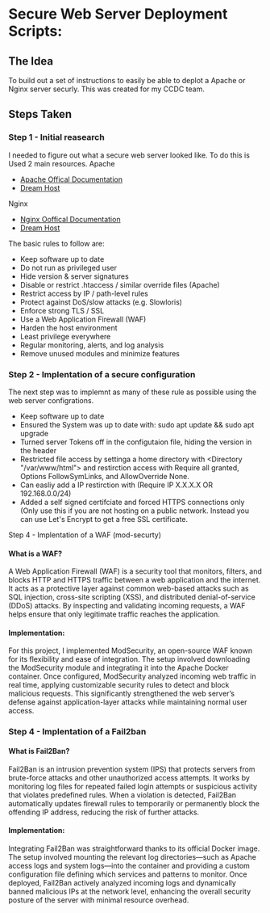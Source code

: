 # Secure Web Server Deployment Scripts:

## The Idea
To build out a set of instructions to easily be able to deplot a Apache or Nginx server securly. This was created for my CCDC team. 

## Steps Taken
### Step 1 - Initial reasearch 
I needed to figure out what a secure web server looked like. To do this is Used 2 main resources. 
Apache
- [Apache Offical Documentation](https://httpd.apache.org/docs/2.4/misc/security_tips.html) 
- [Dream Host](https://help.dreamhost.com/hc/en-us/articles/226327268-The-most-important-steps-to-take-to-make-an-Apache-server-more-secure)

Nginx
- [Nginx Ooffical Documentation](https://nginx.org/en/docs/http/configuring_https_servers.html)
- [Dream Host](https://help.dreamhost.com/hc/en-us/articles/222784068-The-most-important-steps-to-take-to-make-an-nginx-server-more-secure)

The basic rules to follow are:
- Keep software up to date
- Do not run as privileged user
- Hide version & server signatures
- Disable or restrict .htaccess / similar override files (Apache)
- Restrict access by IP / path-level rules
- Protect against DoS/slow attacks (e.g. Slowloris)
- Enforce strong TLS / SSL
- Use a Web Application Firewall (WAF)
- Harden the host environment
- Least privilege everywhere
- Regular monitoring, alerts, and log analysis
- Remove unused modules and minimize features

### Step 2 - Implentation of a secure configuration
The next step was to implemnt as many of these rule as possible using the web server configrations.
- Keep software up to date
- Ensured the System was up to date with: sudo apt update && sudo apt upgrade
- Turned server Tokens off in the configutaion file, hiding the version in the header
- Restricted file access by settinga a home directory with <Directory "/var/www/html"> and restirction access with Require all granted, Options FollowSymLinks, and AllowOverride None.
- Can easliy add a IP restirction with (Require IP X.X.X.X OR 192.168.0.0/24)
- Added a self signed certifciate and forced HTTPS connections only (Only use this if you are not hosting on a public network. Instead you can use Let's Encrypt to get a free SSL certificate.

Step 4 - Implentation of a WAF (mod-securty) 
#### What is a WAF?
A Web Application Firewall (WAF) is a security tool that monitors, filters, and blocks HTTP and HTTPS traffic between a web application and the internet. It acts as a protective layer against common web-based attacks such as SQL injection, cross-site scripting (XSS), and distributed denial-of-service (DDoS) attacks. By inspecting and validating incoming requests, a WAF helps ensure that only legitimate traffic reaches the application.

#### Implementation:
For this project, I implemented ModSecurity, an open-source WAF known for its flexibility and ease of integration. The setup involved downloading the ModSecurity module and integrating it into the Apache Docker container. Once configured, ModSecurity analyzed incoming web traffic in real time, applying customizable security rules to detect and block malicious requests. This significantly strengthened the web server’s defense against application-layer attacks while maintaining normal user access.

### Step 4 - Implentation of a Fail2ban
#### What is Fail2Ban? 
Fail2Ban is an intrusion prevention system (IPS) that protects servers from brute-force attacks and other unauthorized access attempts. It works by monitoring log files for repeated failed login attempts or suspicious activity that violates predefined rules. When a violation is detected, Fail2Ban automatically updates firewall rules to temporarily or permanently block the offending IP address, reducing the risk of further attacks.

#### Implementation: 
Integrating Fail2Ban was straightforward thanks to its official Docker image. The setup involved mounting the relevant log directories—such as Apache access logs and system logs—into the container and providing a custom configuration file defining which services and patterns to monitor. Once deployed, Fail2Ban actively analyzed incoming logs and dynamically banned malicious IPs at the network level, enhancing the overall security posture of the server with minimal resource overhead.






